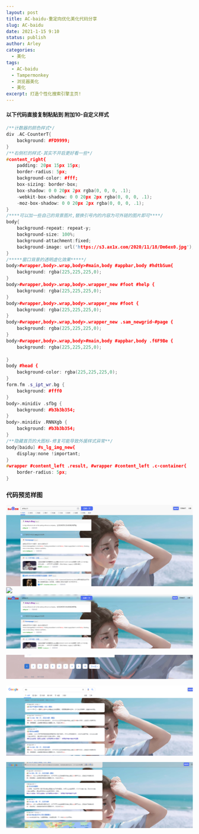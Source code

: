 ```yaml
---
layout: post
title: AC-baidu-重定向优化美化代码分享
slug: AC-baidu
date: 2021-1-15 9:10
status: publish
author: Arley
categories: 
  - 美化
tags: 
  - AC-baidu
  - Tampermonkey
  - 浏览器美化
  - 美化
excerpt: 打造个性化搜索引擎主页!
---
```


#### 以下代码直接复制粘贴到 附加10-自定义样式

```cpp
/**计数器的颜色样式*/
div .AC-CounterT{
    background: #FD9999;
}
/**右侧栏的样式-其实不开启更好看一些*/
#content_right{
    padding: 20px 15px 15px;
    border-radius: 5px;
    background-color: #fff;
    box-sizing: border-box;
    box-shadow: 0 0 20px 2px rgba(0, 0, 0, .1);
    -webkit-box-shadow: 0 0 20px 2px rgba(0, 0, 0, .1);
    -moz-box-shadow: 0 0 20px 2px rgba(0, 0, 0, .1);
}
/****可以加一些自己的背景图片,替换引号内的内容为可外链的图片即可****/
body{
    background-repeat: repeat-y;
    background-size: 100%;
    background-attachment:fixed;
    background-image: url('https://s3.ax1x.com/2020/11/18/Dm6ex0.jpg');
}
/*****窗口背景的透明虚化效果*****/
body>#wrapper,body>.wrap,body>#main,body #appbar,body #hdtbSum{
    background: rgba(225,225,225,0);
}
body>#wrapper,body>.wrap,body>.wrapper_new #foot #help {
    background: rgba(225,225,225,0);
}
body>#wrapper,body>.wrap,body>.wrapper_new #foot {
    background: rgba(225,225,225,0);
}
body>#wrapper,body>.wrap,body>.wrapper_new .sam_newgrid~#page {
    background: rgba(225,225,225,0);
}
body>#wrapper,body>.wrap,body>#main,body #appbar,body .f6F9Be {
    background: rgba(225,225,225,0);

}
body #head {
    background-color: rgba(225,225,225,0);
}
form.fm .s_ipt_wr.bg {
    background: #fff0
}
body>.minidiv .sfbg {
    background: #b3b3b354;
}
body>.minidiv .RNNXgb {
    background: #b3b3b354;
}
/**隐藏首页的大图标-修复可能导致外援样式异常**/
body[baidu] #s_lg_img_new{
    display:none !important;
}
#wrapper #content_left .result, #wrapper #content_left .c-container{
    border-radius: 5px;
}
```
### 代码预览样图

![baidu1](./images/baidu1.png)
<a data-fancybox="gallery" href="https://Arley517693777.github.io/archives/assets/baidu1.png"><img src="https://Arley517693777.github.io/archives/assets/baidu1.png"></a>
![baidu2](./images/baidu2.png)

![baidu3](./images/baidu3.png)

![google1.png](./images/google1.png)

![google2.png](./images/google2.png)


